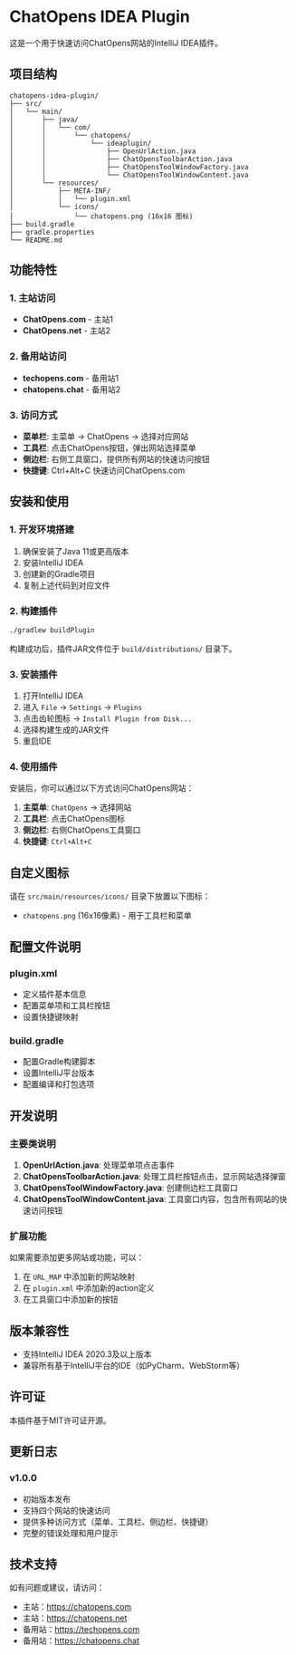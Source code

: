 # ChatOpens IDEA Plugin

这是一个用于快速访问ChatOpens网站的IntelliJ IDEA插件。

## 项目结构

```
chatopens-idea-plugin/
├── src/
│   └── main/
│       ├── java/
│       │   └── com/
│       │       └── chatopens/
│       │           └── ideaplugin/
│       │               ├── OpenUrlAction.java
│       │               ├── ChatOpensToolbarAction.java
│       │               ├── ChatOpensToolWindowFactory.java
│       │               └── ChatOpensToolWindowContent.java
│       └── resources/
│           ├── META-INF/
│           │   └── plugin.xml
│           └── icons/
│               └── chatopens.png (16x16 图标)
├── build.gradle
├── gradle.properties
└── README.md
```

## 功能特性

### 1. 主站访问
- **ChatOpens.com** - 主站1
- **ChatOpens.net** - 主站2

### 2. 备用站访问
- **techopens.com** - 备用站1
- **chatopens.chat** - 备用站2

### 3. 访问方式
- **菜单栏**: 主菜单 → ChatOpens → 选择对应网站
- **工具栏**: 点击ChatOpens按钮，弹出网站选择菜单
- **侧边栏**: 右侧工具窗口，提供所有网站的快速访问按钮
- **快捷键**: Ctrl+Alt+C 快速访问ChatOpens.com

## 安装和使用

### 1. 开发环境搭建

1. 确保安装了Java 11或更高版本
2. 安装IntelliJ IDEA
3. 创建新的Gradle项目
4. 复制上述代码到对应文件

### 2. 构建插件

```bash
./gradlew buildPlugin
```

构建成功后，插件JAR文件位于 `build/distributions/` 目录下。

### 3. 安装插件

1. 打开IntelliJ IDEA
2. 进入 `File` → `Settings` → `Plugins`
3. 点击齿轮图标 → `Install Plugin from Disk...`
4. 选择构建生成的JAR文件
5. 重启IDE

### 4. 使用插件

安装后，你可以通过以下方式访问ChatOpens网站：

1. **主菜单**: `ChatOpens` → 选择网站
2. **工具栏**: 点击ChatOpens图标
3. **侧边栏**: 右侧ChatOpens工具窗口
4. **快捷键**: `Ctrl+Alt+C`

## 自定义图标

请在 `src/main/resources/icons/` 目录下放置以下图标：

- `chatopens.png` (16x16像素) - 用于工具栏和菜单

## 配置文件说明

### plugin.xml
- 定义插件基本信息
- 配置菜单项和工具栏按钮
- 设置快捷键映射

### build.gradle
- 配置Gradle构建脚本
- 设置IntelliJ平台版本
- 配置编译和打包选项

## 开发说明

### 主要类说明

1. **OpenUrlAction.java**: 处理菜单项点击事件
2. **ChatOpensToolbarAction.java**: 处理工具栏按钮点击，显示网站选择弹窗
3. **ChatOpensToolWindowFactory.java**: 创建侧边栏工具窗口
4. **ChatOpensToolWindowContent.java**: 工具窗口内容，包含所有网站的快速访问按钮

### 扩展功能

如果需要添加更多网站或功能，可以：

1. 在 `URL_MAP` 中添加新的网站映射
2. 在 `plugin.xml` 中添加新的action定义
3. 在工具窗口中添加新的按钮

## 版本兼容性

- 支持IntelliJ IDEA 2020.3及以上版本
- 兼容所有基于IntelliJ平台的IDE（如PyCharm、WebStorm等）

## 许可证

本插件基于MIT许可证开源。

## 更新日志

### v1.0.0
- 初始版本发布
- 支持四个网站的快速访问
- 提供多种访问方式（菜单、工具栏、侧边栏、快捷键）
- 完整的错误处理和用户提示

## 技术支持

如有问题或建议，请访问：
- 主站：https://chatopens.com
- 主站：https://chatopens.net
- 备用站：https://techopens.com
- 备用站：https://chatopens.chat